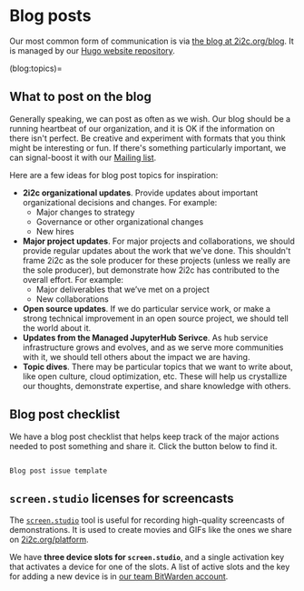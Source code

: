 # Blog posts

Our most common form of communication is via [the blog at 2i2c.org/blog](https://2i2c.org/blog).
It is managed by our [Hugo website repository](https://github.com/2i2c-org/2i2c-org.github.io).

(blog:topics)=
## What to post on the blog

Generally speaking, we can post as often as we wish.
Our blog should be a running heartbeat of our organization, and it is OK if the information on there isn't perfect.
Be creative and experiment with formats that you think might be interesting or fun.
If there's something particularly important, we can signal-boost it with our [Mailing list](mailinglist.md).

Here are a few ideas for blog post topics for inspiration:

- **2i2c organizational updates**. Provide updates about important organizational decisions and changes. For example:
  - Major changes to strategy
  - Governance or other organizational changes
  - New hires
- **Major project updates**. For major projects and collaborations, we should provide regular updates about the work that we've done. This shouldn't frame 2i2c as the sole producer for these projects (unless we really are the sole producer), but demonstrate how 2i2c has contributed to the overall effort. For example:
  - Major deliverables that we’ve met on a project
  - New collaborations
- **Open source updates**. If we do particular service work, or make a strong technical improvement in an open source project, we should tell the world about it.
- **Updates from the Managed JupyterHub Serivce**. As hub service infrastructure grows and evolves, and as we serve more communities with it, we should tell others about the impact we are having.
- **Topic dives**. There may be particular topics that we want to write about, like open culture, cloud optimization, etc. These will help us crystallize our thoughts, demonstrate expertise, and share knowledge with others.

## Blog post checklist

We have a blog post checklist that helps keep track of the major actions needed to post something and share it.
Click the button below to find it.

```{button-link} https://github.com/2i2c-org/team-compass/issues/new?assignees=&labels=%3Alabel%3A+blog-post&template=blog-post.md&title=%5Bblog%5D+POST+WORKING+TITLE

Blog post issue template
```

## `screen.studio` licenses for screencasts

The [`screen.studio`](https://screen.studio) tool is useful for recording high-quality screencasts of demonstrations.
It is used to create movies and GIFs like the ones we share on [2i2c.org/platform](https://2i2c.org/platform).

We have **three device slots for `screen.studio`**, and a single activation key that activates a device for one of the slots.
A list of active slots and the key for adding a new device is in [our team BitWarden account](#account:bitwarden).
